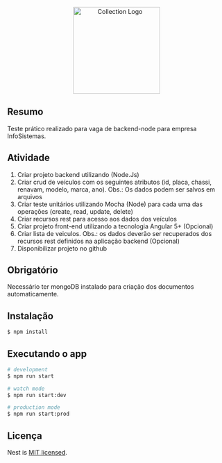 <p align="center">
  <a href="https://collection.com.br/" target="blank"><img src="https://www.infosistemas.com.br/wp-content/themes/infosistemas/assets/images/logo.png" width="200" alt="Collection Logo" /></a>
</p>

## Resumo
Teste prático realizado para vaga de backend-node para empresa InfoSistemas.


## Atividade

1. Criar projeto backend utilizando (Node.Js)
2. Criar crud de veículos com os seguintes atributos (id, placa, chassi, renavam, modelo, marca, ano). Obs.: Os dados podem ser salvos em arquivos
3. Criar teste unitários utilizando Mocha (Node) para cada uma das operações (create, read, update, delete)
4. Criar recursos rest para acesso aos dados dos veículos
5. Criar projeto front-end utilizando a tecnologia Angular 5+ (Opcional)
6. Criar lista de veiculos. Obs.: os dados deverão ser recuperados dos recursos rest definidos na aplicação backend (Opcional)
7. Disponibilizar projeto no github

## Obrigatório
Necessário ter mongoDB instalado para criação dos documentos automaticamente.

## Instalação

```bash
$ npm install
```

## Executando o app

```bash
# development
$ npm run start

# watch mode
$ npm run start:dev

# production mode
$ npm run start:prod
```

## Licença

Nest is [MIT licensed](LICENSE).
